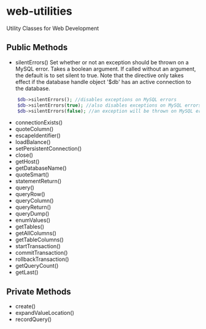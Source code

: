 web-utilities
=============

Utility Classes for Web Development

Public Methods
--------------

- silentErrors()
Set whether or not an exception should be thrown on a MySQL error. Takes a boolean argument. If called without an argument, the default is to set silent to true. Note that the directive only takes effect if the database handle object '$db' has an active connection to the database.

```php
	$db->silentErrors(); //disables exceptions on MySQL errors  
	$db->silentErrors(true); //also disables exceptions on MySQL errors  
	$db->silentErrors(false); //an exception will be thrown on MySQL errors from this connection  
```
- connectionExists()
- quoteColumn()
- escapeIdentifier()
- loadBalance()
- setPersistentConnection()
- close()
- getHost()
- getDatabaseName()
- quoteSmart()
- statementReturn()
- query()
- queryRow()
- queryColumn()
- queryReturn()
- queryDump()
- enumValues()
- getTables()
- getAllColumns()
- getTableColumns()
- startTransaction()
- commitTransaction()
- rollbackTransaction()
- getQueryCount()
- getLast()

Private Methods
---------------

- create()
- expandValueLocation()
- recordQuery()